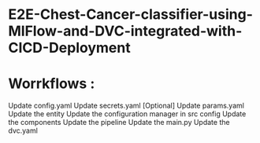# E2E-Chest-Cancer-classifier-using-MlFlow-and-DVC-integrated-with-CICD-Deployment

# Worrkflows :

Update config.yaml
Update secrets.yaml [Optional]
Update params.yaml
Update the entity
Update the configuration manager in src config
Update the components
Update the pipeline
Update the main.py
Update the dvc.yaml